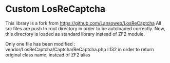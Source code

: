 # Custom LosReCaptcha

This library is a fork from https://github.com/Lansoweb/LosReCaptcha
All src files are push to root directory in order to be autoloaded correctly.
Now, this directory is loaded as standard library instead of ZF2 module.

Only one file has been modified :
vendor/LosReCaptcha/Captcha/ReCaptcha.php l.132 in order to return original class name, instead of ZF2 alias
